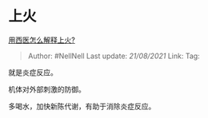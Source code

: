 # 上火
[用西医怎么解释上火?](https://www.zhihu.com/question/452706838/answer/1820923836)

> Author: #NellNell
> Last update: *21/08/2021*
> Link:
> Tag:

就是炎症反应。

机体对外部刺激的防御。

多喝水，加快新陈代谢，有助于消除炎症反应。
